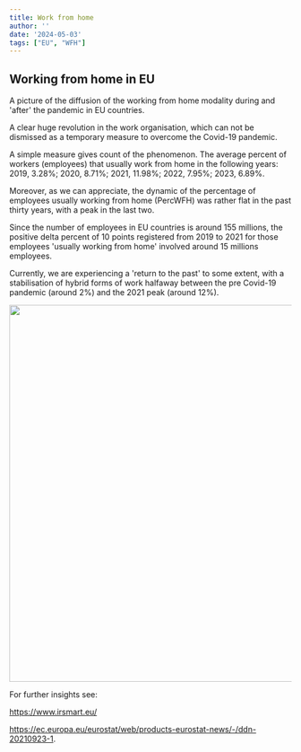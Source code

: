 ```yaml
---
title: Work from home
author: ''
date: '2024-05-03'
tags: ["EU", "WFH"]
---
```






## Working from home in EU

A picture of the diffusion of the working from home modality during and 'after' the pandemic in EU countries.

A clear huge revolution in the work organisation, which can not be dismissed as a temporary measure to overcome the Covid-19 pandemic.

A simple measure gives count of the phenomenon. The average percent of workers (employees) that usually work from home in the following years: 2019, 3.28%; 2020, 8.71%; 2021, 11.98%; 2022, 7.95%; 2023, 6.89%.

Moreover, as we can appreciate, the dynamic of the percentage of employees usually working from home (PercWFH) was rather flat in the past thirty years, with a peak in the last two.

Since the number of employees in EU countries is around 155 millions, the positive delta percent of 10 points registered from 2019 to 2021 for those employees 'usually working from home' involved around 15 millions employees.

Currently, we are experiencing a 'return to the past' to some extent, with a stabilisation of hybrid forms of work halfaway between the pre Covid-19 pandemic (around 2%) and the 2021 peak (around 12%).

<img src="{{< blogdown/postref >}}index_files/figure-html/WFHplot-1.png" width="672" />

For further insights see:

<https://www.irsmart.eu/>

<https://ec.europa.eu/eurostat/web/products-eurostat-news/-/ddn-20210923-1>.
